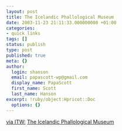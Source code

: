 ```yaml
---
layout: post
title: The Icelandic Phallological Museum
date: 2003-11-23 21:11:33.000000000 +01:00
categories:
- quick links
tags: []
status: publish
type: post
published: true
meta: {}
author:
  login: shanson
  email: papascott-wp@gmail.com
  display_name: PapaScott
  first_name: Scott
  last_name: Hanson
excerpt: !ruby/object:Hpricot::Doc
  options: {}
---
```

<p><a title="Industrial Technology & Witchcraft - das Weblog von TextLab" href="http://www.industrial-technology-and-witchcraft.de/index.php?id=P3838">via ITW:</a> <a title="A collection of over 150 penises and penile parts" href="http://www.phallus.is/">The Icelandic Phallological Museum</a></p>
